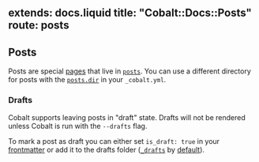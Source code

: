 extends: docs.liquid
title: "Cobalt::Docs::Posts"
route: posts
---

## Posts

Posts are special [pages](/docs/pages.html) that live in
[`posts`](/docs/directory.html).  You can use a different directory for posts with the
[`posts.dir`](/docs/config.html) in your `_cobalt.yml`.

### Drafts

Cobalt supports leaving posts in "draft" state. Drafts will not be
rendered unless Cobalt is run with the `--drafts` flag.

To mark a post as draft you can either set `is_draft: true` in your
[frontmatter](/docs/front.html) or add it to the drafts folder
([`_drafts`](/docs/directory.html) by [default](/docs/config.html)).

